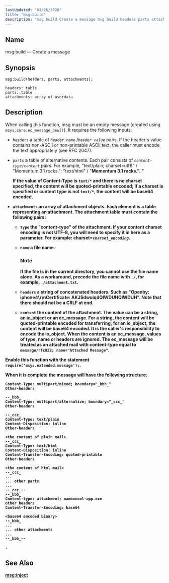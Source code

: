 ```yaml
---
lastUpdated: "03/26/2020"
title: "msg:build"
description: "msg build Create a message msg build headers parts attachments When calling this function msg must be an empty message created using msys core ec message new It requires the following inputs headers a table of header name header value pairs If the header's value contains non ASCII or non..."
---
```


<a name="lua.ref.msg_build"></a> 
## Name

msg:build — Create a message

<a name="idp25398352"></a> 
## Synopsis

`msg:build(headers, parts, attachments);`

```
headers: table
parts: table
attachments: array of userdata
```
<a name="idp25401088"></a> 
## Description

When calling this function, msg must be an empty message (created using `msys.core.ec_message_new()`). It requires the following inputs:

*   `headers` a table of *`header name`*      /*`header value`*        pairs. If the header's value contains non-ASCII or non-printable ASCII text, the caller must encode the text appropriately (see RFC 2047).

*   `parts` a table of alternative contents. Each pair consists of *`content-type/content`* pairs. For example, "text/plain; charset=utf8" / "Momentum 3.1 rocks."; "text/html" / "<b>Momentum<b> 3.1 rocks.". "

    If the value of Content-Type is `text/*` and there is no charset specified, the content will be quoted-printable encoded; if a charset is specified or content type is not `text/*`, the content will be base64 encoded.

*   `attachments` an array of attachment objects. Each element is a table representing an attachment. The attachment table must contain the following pairs:

    *   `type` the "content-type" of the attachment. If your content charset encoding is not UTF-8, you will need to specify it in here as a parameter. For example: charset=*`charset_encoding`*.

    *   `name` a file name.

        ### Note

        If the file is in the current directory, you cannot use the file name alone. As a workaround, precede the file name with `./`, for example, `./attachment.txt`.

    *   `headers` a string of concatenated headers. Such as "Openby: iphone4\r\nCertificate: AKJSdwuiqdQIWDUHQIWDUH". Note that there should not be a CRLF at end.

    *   `content` the content of the attachment. The value can be a string, an io_object or an ec_message. For a string, the content will be quoted-printable encoded for transferring; for an io_object, the content will be base64 encoded. It is the caller's responsibility to encode the io_object. When the content is an ec_message, values of type, name or headers are ignored. The ec_message will be treated as an attached mail with content-type equal to `message/rfc822; name="Attached Message"`.

Enable this function with the statement `require('msys.extended.message');`.

When it is complete the message will have the following structure:

```
Content-Type: multipart/mixed; boundary="_bbb_"
Other-headers

--_bbb_
Content-Type: multipart/alternative; boundary="_ccc_"
Other-headers

--_ccc_
Content-Type: text/plain
Content-Disposition: inline
Other-headers

<the content of plain mail>
--_ccc_
Content-Type: text/html
Content-Disposition: inline
Content-Transfer-Encoding: quoted-printable
Other-headers

<the content of html mail>
--_ccc_
...
... other parts
...
--_ccc_--
--_bbb_
Content-type: attachment; name=cool-app.exe
other headers
Content-Transfer-Encoding: base64

<base64 encoded binary>
--_bbb_
...
... other attachments
...
--_bbb_--

.
```
<a name="idp25423568"></a> 
## See Also

[msg:inject](/momentum/3/3-reference/3-reference-lua-ref-msg-inject)